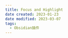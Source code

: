 ```yaml
---
title: Focus and Highlight
date created: 2023-01-23
date modified: 2023-03-07
tags:
  - Obsidian插件
---
```

